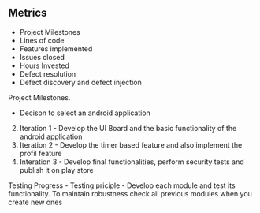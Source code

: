 Metrics
------------------
 - Project Milestones
 - Lines of code
 - Features implemented
 - Issues closed
 - Hours Invested
 - Defect resolution
 - Defect discovery and defect injection
 


Project Milestones. 
 - Decison to select an android application
2. Iteration 1 - Develop the UI Board and the basic functionality of the android application
3. Iteration 2 - Develop the timer based feature and also implement the profil feature
4. Interation 3 - Develop final functionalities, perform security tests and publish it on play store


Testing Progress - Testing priciple - Develop each module and test its functionality. To maintain robustness check all previous modules when you create new ones


